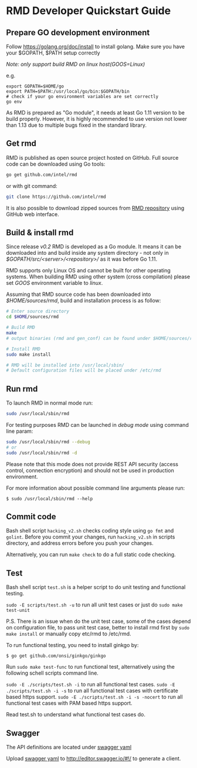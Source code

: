 # RMD Developer Quickstart Guide

## Prepare GO development environment

Follow https://golang.org/doc/install to install golang.
Make sure you have your $GOPATH, $PATH setup correctly

*Note: only support build RMD on linux host(GOOS=Linux)*

e.g.
```
export GOPATH=$HOME/go
export PATH=$PATH:/usr/local/go/bin:$GOPATH/bin
# check if your go environment variables are set correctly
go env
```

As RMD is prepared as "Go module", it needs at least Go 1.11 version to be build properly. However, it is highly recommended to use version not lower than 1.13 due to multiple bugs fixed in the standard library.

## Get rmd

RMD is published as open source project hosted on GitHub. Full source code can be downloaded using Go tools:


```bash
go get github.com/intel/rmd
```

or with git command:

```bash
git clone https://github.com/intel/rmd
```

It is also possible to download zipped sources from [RMD repository](https://github.com/intel/rmd) using GitHub web interface.

## Build & install rmd

Since release *v0.2* RMD is developed as a Go module. It means it can be downloaded into and build inside any system directory - not only in *$GOPATH/src/\<server\>/\<repository\>/* as it was before Go 1.11.

RMD supports only Linux OS and cannot be built for other operating systems. When building RMD using other system (cross compilation) please set *GOOS* environment variable to *linux*.

Assuming that RMD source code has been downloaded into *$HOME/sources/rmd*, build and installation process is as follow:

```bash
# Enter source directory
cd $HOME/sources/rmd

# Build RMD
make
# output binaries (rmd and gen_conf) can be found under $HOME/sources/rmd/build

# Install RMD
sudo make install

# RMD will be installed into /usr/local/sbin/ 
# Default configuration files will be placed under /etc/rmd
```

## Run rmd

To launch RMD in normal mode run:

```bash
sudo /usr/local/sbin/rmd
```

For testing purposes RMD can be launched in *debug mode* using command line param:

```bash
sudo /usr/local/sbin/rmd --debug
# or
sudo /usr/local/sbin/rmd -d
```

Please note that this mode does not provide REST API security (access control, connection encryption) and should not be used in production environment.

For more information about possible command line arguments please run:

```
$ sudo /usr/local/sbin/rmd --help
```

## Commit code

Bash shell script `hacking_v2.sh` checks coding style using `go fmt` and `golint`.
Before you commit your changes, run `hacking_v2.sh` in scripts directory,
and address errors before you push your changes.

Alternatively, you can run `make check` to do a full static code checking.

## Test

Bash shell script `test.sh` is a helper script to do unit testing and
functional testing.

`sudo -E scripts/test.sh -u` to run all unit test cases or just do
`sudo make test-unit`

P.S. There is an issue when do the unit test case, some of the cases depend
on configuration file, to pass unit test case, better to install rmd first
by `sudo make install` or manually copy etc/rmd to /etc/rmd.

To run functional testing, you need to install ginkgo by:

```
$ go get github.com/onsi/ginkgo/ginkgo
```

Run `sudo make test-func` to run functional test, alternatively using the
following schell scripts command line.

`sudo -E ./scripts/test.sh -i` to run all functional test cases.
`sudo -E ./scripts/test.sh -i -s` to run all functional test cases with certificate
based https support.
`sudo -E ./scripts/test.sh -i -s -nocert` to run all functional test cases with PAM
based https support.

Read test.sh to understand what functional test cases do.

## Swagger

The API definitions are located under [swagger yaml](api/v1/swagger.yaml)

Upload [swagger yaml](api/v1/swagger.yaml) to http://editor.swagger.io/#!/ to generate
a client.
